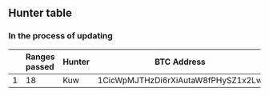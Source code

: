 ## Hunter table
### In the process of updating

|            | Ranges passed | Hunter  | BTC Address    | Date           |
|------------|:------------|-----------|----------------|----------------|
| 1   | 18   | Kuw | 1CicWpMJTHzDi6rXiAutaW8fPHySZ1x2Lw | 27.06.2022 |
